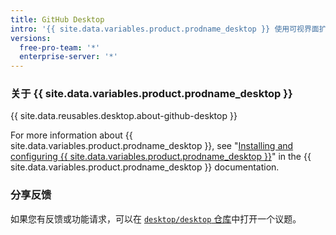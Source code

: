 ```yaml
---
title: GitHub Desktop
intro: '{{ site.data.variables.product.prodname_desktop }} 使用可视界面扩展并简化您的 Git 和 {{ site.data.variables.product.prodname_dotcom }} 工作流程。'
versions:
  free-pro-team: '*'
  enterprise-server: '*'
---
```


### 关于 {{ site.data.variables.product.prodname_desktop }}

{{ site.data.reusables.desktop.about-github-desktop }}

For more information about {{ site.data.variables.product.prodname_desktop }}, see "[Installing and configuring {{ site.data.variables.product.prodname_desktop }}](/desktop/installing-and-configuring-github-desktop)" in the {{ site.data.variables.product.prodname_desktop }} documentation.

### 分享反馈

如果您有反馈或功能请求，可以在 [`desktop/desktop` 仓库](https://github.com/desktop/desktop)中打开一个议题。
